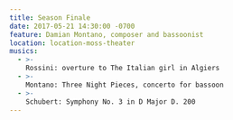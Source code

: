 ```yaml
---
title: Season Finale
date: 2017-05-21 14:30:00 -0700
feature: Damian Montano, composer and bassoonist
location: location-moss-theater
musics:
  - >-
    Rossini: overture to The Italian girl in Algiers
  - >-
    Montano: Three Night Pieces, concerto for bassoon
  - >-
    Schubert: Symphony No. 3 in D Major D. 200
---
```

